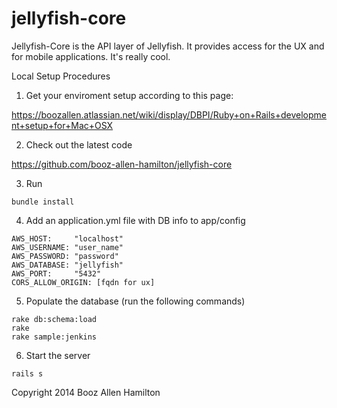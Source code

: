 jellyfish-core
=======

Jellyfish-Core is the API layer of Jellyfish.  It provides access for the UX
and for mobile applications.  It's really cool.


Local Setup Procedures

1.  Get your enviroment setup according to this page:

https://boozallen.atlassian.net/wiki/display/DBPI/Ruby+on+Rails+development+setup+for+Mac+OSX

2.  Check out the latest code

https://github.com/booz-allen-hamilton/jellyfish-core

3.  Run

````
bundle install
````

4.  Add an application.yml file with DB info to app/config

````
AWS_HOST:     "localhost"
AWS_USERNAME: "user_name"
AWS_PASSWORD: "password"
AWS_DATABASE: "jellyfish"
AWS_PORT:     "5432"
CORS_ALLOW_ORIGIN: [fqdn for ux]
````

5.  Populate the database (run the following commands)

````
rake db:schema:load
rake
rake sample:jenkins
````
6.  Start the server

````
rails s
````


Copyright 2014 Booz Allen Hamilton
